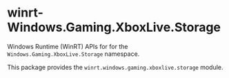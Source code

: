 <!-- warning: Please don't edit this file. It was automatically generated. -->

# winrt-Windows.Gaming.XboxLive.Storage

Windows Runtime (WinRT) APIs for for the `Windows.Gaming.XboxLive.Storage` namespace.

This package provides the `winrt.windows.gaming.xboxlive.storage` module.
